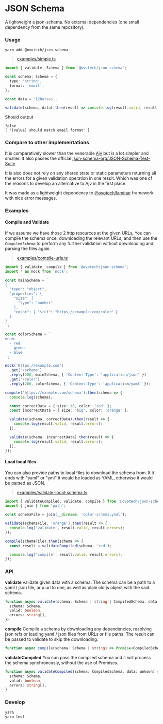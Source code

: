 # JSON Schema

A lightweight a json-schema. No external dependencies (one small dependency from the same repository).

### Usage

```shell
yarn add @ovotech/json-schema
```

> [examples/simple.ts](examples/simple.ts)

```typescript
import { validate, Schema } from '@ovotech/json-schema';

const schema: Schema = {
  type: 'string',
  format: 'email',
};

const data = '12horses';

validate(schema, data).then(result => console.log(result.valid, result.errors));
```

Should output

```
false
[ '[value] should match email format' ]
```

### Compare to other implementations

It is comparatively slower than the venerable [Ajv](https://github.com/epoberezkin/ajv) but is a lot simpler and smaller. It also passes the official [json-schema-org/JSON-Schema-Test-Suite](https://github.com/json-schema-org/JSON-Schema-Test-Suite).

It is also does not rely on any shared state or static parameters returning all the errors for a given validation operation in one result. Which was one of the reasons to develop an alternative to Ajv in the first place.

It was made as a lightweight dependency to [@ovotech/laminar](https://github.com/ovotech/laminar) framework with nice error messages.

### Examples

#### Compile and Validate

If we assume we have those 2 http resources at the given URLs, You can compile the schema once, downloading the relevant URLs, and then use the `CompiledSchema` to perform any further validation without downloading and parsing the files again.

> [examples/compile-urls.ts](examples/compile-urls.ts)

```typescript
import { validate, compile } from '@ovotech/json-schema';
import * as nock from 'nock';

const mainSchema = `
{
  "type": "object",
  "properties": {
    "size": {
      "type": "number"
    },
    "color": { "$ref": "https://example.com/color" }
  }
}
`;

const colorSchema = `
enum:
  - red
  - green
  - blue
`;

nock('https://example.com')
  .get('/schema')
  .reply(200, mainSchema, { 'Content-Type': 'application/json' })
  .get('/color')
  .reply(200, colorSchema, { 'Content-Type': 'application/yaml' });

compile('https://example.com/schema').then(schema => {
  console.log(schema);

  const correctData = { size: 10, color: 'red' };
  const incorrectData = { size: 'big', color: 'orange' };

  validate(schema, correctData).then(result => {
    console.log(result.valid, result.errors);
  });

  validate(schema, incorrectData).then(result => {
    console.log(result.valid, result.errors);
  });
});
```

#### Load local files

You can also provide paths to local files to download the schema from. It it ends with "yaml" or "yml" it would be loaded as YAML, otherwise it would be parsed as JSON.

> [examples/validate-local-schema.ts](examples/validate-local-schema.ts)

```typescript
import { validateCompiled, validate, compile } from '@ovotech/json-schema';
import { join } from 'path';

const schemaFile = join(__dirname, 'color-schema.yaml');

validate(schemaFile, 'orange').then(result => {
  console.log('validate', result.valid, result.errors);
});

compile(schemaFile).then(schema => {
  const result = validateCompiled(schema, 'red');

  console.log('compile', result.valid, result.errors);
});
```

### API

**validate** validate given data with a schema. The schema can be a path to a yaml / json file, or a url to one, as well as plain old js object with the said schema.

```typescript
function async validate(schema: Schema | string | CompiledSchema, data: unkown) => Promise<{
  schema: Schema,
  valid: boolean,
  errors: string[],
}>
```

**compile** Compile a schema by downloading any dependencies, resolving json refs or loading yaml / json files from URLs or file paths. The result can be passed to validate to skip the downloading.

```typescript
function async compile(schema: Schema | string) => Promise<CompiledSchema>
```

**validateCompiled** You can pass the compiled schema and it will process the schema synchronously, without the use of Promises.

```typescript
function async validateCompiled(schema: CompiledSchema, data: unkown) => {
  schema: Schema,
  valid: boolean,
  errors: string[],
}
```

### Develop

```
yarn
yarn test
```
